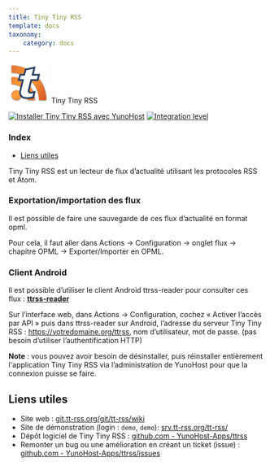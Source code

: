 ```yaml
---
title: Tiny Tiny RSS
template: docs
taxonomy:
    category: docs
---
```


<img src="/images/ttrss.png" width="80px" alt="logo de Tiny Tiny RSS"> Tiny Tiny RSS

[![Installer Tiny Tiny RSS avec YunoHost](https://install-app.yunohost.org/install-with-yunohost.png)](https://install-app.yunohost.org/?app=ttrss) [![Integration level](https://dash.yunohost.org/integration/ttrss.svg)](https://dash.yunohost.org/appci/app/ttrss)

### Index

- [Liens utiles](#liens-utiles)

Tiny Tiny RSS est un lecteur de flux d’actualité utilisant les protocoles RSS et Atom.

### Exportation/importation des flux

Il est possible de faire une sauvegarde de ces flux d’actualité en format opml.

Pour cela, il faut aller dans Actions -> Configuration -> onglet flux -> chapitre OPML -> Exporter/Importer en OPML.

### Client Android

Il est possible d’utiliser le client Android ttrss-reader pour consulter ces flux : **[ttrss-reader](https://f-droid.org/packages/org.ttrssreader/)**

Sur l’interface web, dans Actions -> Configuration, cochez « Activer l’accès par API »
puis dans ttrss-reader sur Android, l’adresse du serveur Tiny Tiny RSS : https://votredomaine.org/ttrss, nom d’utilisateur, mot de passe. (pas besoin d’utiliser l’authentification HTTP)

**Note** : vous pouvez avoir besoin de désinstaller, puis réinstaller entièrement l'application Tiny Tiny RSS via l’administration de YunoHost pour que la connexion puisse se faire.

## Liens utiles

 + Site web : [git.tt-rss.org/git/tt-rss/wiki](https://git.tt-rss.org/git/tt-rss/wiki)
 + Site de démonstration (login : `demo`, `demo`): [srv.tt-rss.org/tt-rss/](https://srv.tt-rss.org/tt-rss/)
 + Dépôt logiciel de Tiny Tiny RSS : [github.com - YunoHost-Apps/ttrss](https://github.com/YunoHost-Apps/ttrss_ynh)
 + Remonter un bug ou une amélioration en créant un ticket (issue) : [github.com - YunoHost-Apps/ttrss/issues](https://github.com/YunoHost-Apps/ttrss_ynh/issues)
